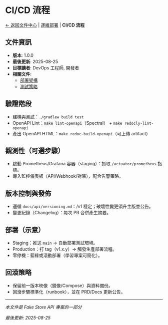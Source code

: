 # CI/CD 流程

[← 返回文件中心](../README.md) | [運維部署](./README.md) | **CI/CD 流程**

## 文件資訊

- **版本**: 1.0.0
- **最後更新**: 2025-08-25
- **目標讀者**: DevOps 工程師, 開發者
- **相關文件**:
  - [部署架構](./deployment.md)
  - [測試策略](../implementation/testing-strategy.md)

## 驗證階段
- 建構與測試：`./gradlew build test`
- OpenAPI Lint：`make lint-openapi`（Spectral） + `make redocly-lint-openapi`
- 產出 OpenAPI HTML：`make redoc-build-openapi`（可上傳 artifact）

## 觀測性（可選步驟）
- 啟動 Prometheus/Grafana 容器（staging）：抓取 `/actuator/prometheus` 指標。
- 導入監控儀表板（API/Webhook/對賬），配合告警策略。

## 版本控制與發佈
- 遵循 `docs/api/versioning.md`：/v1 穩定；破壞性變更須升主版並公告。
- 變更紀錄（Changelog）：每次 PR 合併產生摘要。

## 部署（示意）
- Staging：推送 `main` → 自動部署測試環境。
- Production：打 tag（v1.x.y）→ 觸發生產部署流程。
- 零停機：藍綠或滾動部署（學習專案可簡化）。

## 回滾策略
- 保留前一版本映像（鏡像/Compose）與資料備份。
- 回滾步驟標準化（runbook），並在 PRD/Docs 更新公告。

---

*本文件是 Fake Store API 專案的一部分*

*最後更新: 2025-08-25*
